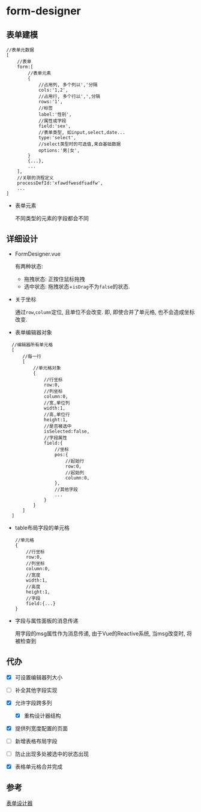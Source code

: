 # form-designer

## 表单建模
```jsonc
//表单元数据
[   
    //表单
    form:[
        //表单元素
        {
            //占用列, 多个列以','分隔
            cols:'1,2',
            //占用行, 多个行以',',分隔
            rows:'1',
            //标签
            label:'性别',
            //属性或字段
            field:'sex',
            //表单类型, 如input,select,date...
            type:'select',
            //select类型时的可选值,来自基础数据
            options:'男|女',
        }
        {...},
        ...
    ],
    //关联的流程定义
    processDefId:'xfawdfwesdfsadfw',
    ...
]
```

* 表单元素

    不同类型的元素的字段都会不同

## 详细设计
* FormDesigner.vue

    有两种状态:
    
    * 拖拽状态: 正按住鼠标拖拽
    * 选中状态: 拖拽状态+`isDrag`不为`false`的状态.
    
* 关于坐标
    
    通过`row`,`column`定位, 且单位不会改变. 即, 即使合并了单元格, 也不会造成坐标改变.
    
* 表单编辑器对象
  
```
  //编辑器所有单元格
  [
      //每一行
      [
          //单元格对象
          {
              //行坐标
              row:0,
              //列坐标
              column:0,
              //宽,单位列
              width:1,
              //高,单位行
              height:1,
              //是否被选中
              isSelected:false,
              //字段属性
              field:{
                  //坐标
                  pos:{
                      //起始行
                      row:0,
                      //起始列
                      column:0,
                  },
                  //其他字段
                  ...
              }
          }
      ]
  ]
```

* table布局字段的单元格

  ```
  //单元格
  {
      //行坐标
      row:0,
      //列坐标
      column:0,
      //宽度
      width:1,
      //高度
      height:1,
      //字段
      field:{...}
  }
  ```

* 字段与属性面板的消息传递
    
    用字段的msg属性作为消息传递, 由于Vue的Reactive系统, 当msg改变时, 将被检查到
  

## 代办

- [x] 可设置编辑器列大小
- [ ] 补全其他字段实现
- [x] 允许字段跨多列
    - [x] 重构设计器结构
- [x] 提供列宽度配置的页面
- [ ] 新增表格布局字段
- [ ] 防止出现多处被选中的状态出现
- [x] 表格单元格合并完成


## 参考
[表单设计器](http://form.xiaoyaoji.cn/#/zh-CN/)
